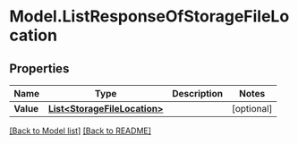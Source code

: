 # Model.ListResponseOfStorageFileLocation
## Properties
Name | Type | Description | Notes
------------ | ------------- | ------------- | -------------
**Value** | [**List&lt;StorageFileLocation&gt;**](StorageFileLocation.md) |  | [optional] 



[[Back to Model list]](Models.doc) [[Back to README]](README.md)


